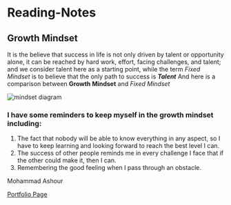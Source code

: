 # Reading-Notes

## Growth Mindset
It is the believe that success in life is not only driven by talent or opportunity alone, it can be reached by hard work, effort, facing challenges, and talent; and we consider talent here as a starting point, while the term *Fixed Mindset* is to believe that the only path to success is ***Talent*** 
And here is a comparison between **Growth Mindset** and *Fixed Mindset*

![mindset diagram](https://3kllhk1ibq34qk6sp3bhtox1-wpengine.netdna-ssl.com/wp-content/uploads/NewGrowthMindset2.png)

### I have some reminders to keep myself in the growth mindset including:
1. The fact that nobody will be able to know everything in any aspect, so I have to keep learning and looking forward to reach the best level I can.
2. The success of other people reminds me in every challenge I face that if the other could make it, then I can.
3. Remembering the good feeling when I pass through an obstacle.


Mohammad Ashour

[Portfolio Page](https://github.com/moh-ash96)
